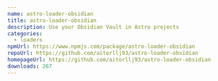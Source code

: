 ```yaml
---
name: astro-loader-obsidian
title: astro-loader-obsidian
description: Use your Obsidian Vault in Astro projects
categories:
  - loaders
npmUrl: https://www.npmjs.com/package/astro-loader-obsidian
repoUrl: https://github.com/aitorllj93/astro-loader-obsidian
homepageUrl: https://github.com/aitorllj93/astro-loader-obsidian
downloads: 267
---
```

